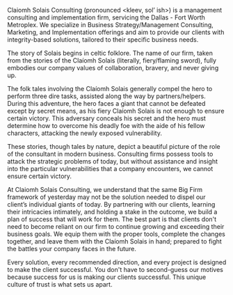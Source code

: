 Claiomh Solais Consulting (pronounced <kleev, sol’ ish>) is a management consulting and implementation firm, servicing the Dallas - Fort Worth Metroplex.  We specialize in Business Strategy/Management Consulting, Marketing, and Implementation offerings and aim to provide our clients with integrity-based solutions, tailored to their specific business needs.  

The story of Solais begins in celtic folklore.  The name of our firm, taken from the stories of the Claíomh Solais (literally, fiery/flaming sword), fully embodies our company values of collaboration, bravery, and never giving up.

The folk tales involving the Claíomh Solais generally compel the hero to perform three dire tasks, assisted along the way by partners/helpers.  During this adventure, the hero faces a giant that cannot be defeated except by secret means, as his fiery Claíomh Solais is not enough to ensure certain victory.  This adversary conceals his secret and the hero must determine how to overcome his deadly foe with the aide of his fellow characters, attacking the newly exposed vulnerability.  

These stories, though tales by nature, depict a beautiful picture of the role of the consultant in modern business.  Consulting firms possess tools to attack the strategic problems of today, but without assistance and insight into the particular vulnerabilities that a company encounters, we cannot ensure certain victory.

At Claiomh Solais Consulting, we understand that the same Big Firm framework of yesterday may not be the solution needed to dispel our client’s individual giants of today.  By partnering with our clients, learning their intricacies intimately, and holding a stake in the outcome, we build a plan of success that will work for them.  The best part is that clients don't need to become reliant on our firm to continue growing and exceeding their business goals.  We equip them with the proper tools, complete the changes together, and leave them with the Claíomh Solais in hand; prepared to fight the battles your company faces in the future.  

Every solution, every recommended direction, and every project is designed to make the client successful.  You don't have to second-guess our motives because success for us is making our clients successful.  This unique culture of trust is what sets us apart.
